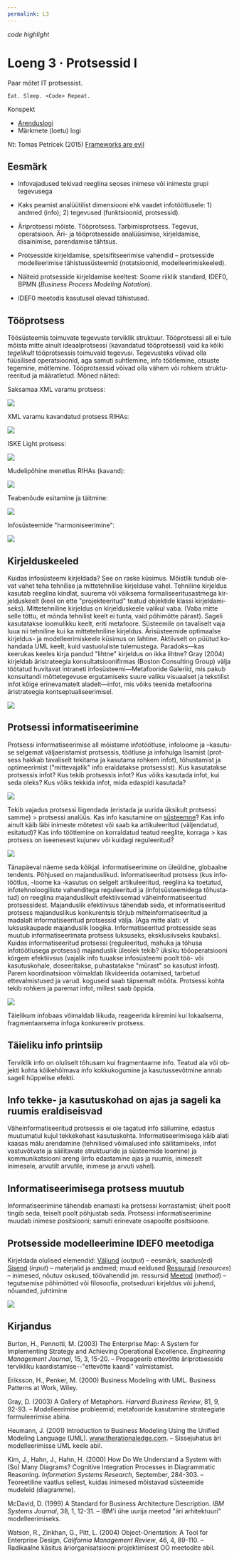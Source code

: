 ```yaml
---
permalink: L3
---
```


<i class="material-icons ikoon teal">code</i>
<i class="material-icons ikoon tomato">highlight</i>
     
# Loeng 3 · Protsessid I

Paar mõtet IT protsessist.

`Eat. Sleep. <Code> Repeat.`

Konspekt
- [Arenduslogi](https://docs.google.com/document/d/1WQDiTUVtZcaYQr0u74OklxbpjHh15Haa6Dv_dh6PuyM/edit?usp=sharing)
- Märkmete (loetu) logi

Nt: Tomas Petricek (2015) [Frameworks are evil](http://tomasp.net/blog/2015/library-frameworks/)


## Eesmärk

* Infovajadused tekivad reeglina seoses inimese või inimeste grupi tegevusega

* Kaks peamist analüütilist dimensiooni ehk vaadet infotöötlusele: 1) andmed (info); 2) tegevused (funktsioonid, protsessid).

* Äriprotsessi mõiste. Tööprotsess. Tarbimisprotsess. Tegevus, operatsioon. Äri- ja tööprotsesside analüüsimise, kirjeldamise, disainimise, parendamise tähtsus.

* Protsesside kirjeldamise, spetsifitseerimise vahendid – protsesside modelleerimise tähistussüsteemid (notatsioonid, modelleerimiskeeled).

* Näiteid protsesside kirjeldamise keeltest: Soome riiklik standard, IDEF0, BPMN (_Business Process Modeling Notation_).

* IDEF0 meetodis kasutusel olevad tähistused.

## Tööprotsess

Töösüsteemis toimuvate tegevuste terviklik struk­tuur. Töö­prot­sessi all ei tu­le mõis­ta mitte ainult ide­aal­prot­sessi (kavandatud töö­prot­ses­si) vaid ka kõiki _te­ge­likult_ töö­prot­sessis toi­mu­vaid tege­vu­si. Tege­vus­teks või­vad olla füüsilised ope­ratsioonid, aga sa­mu­ti suht­le­mi­ne, info tööt­le­mi­ne, otsuste tege­mi­ne, mõt­lemine. Töö­prot­ses­sid võivad olla vähem või rohkem struk­tu­ree­ritud ja määratletud. Mõned näited:  

Saksamaa XML varamu protsess:

![](https://2.bp.blogspot.com/_JFWPvVEBPUA/TJh0UlspguI/AAAAAAAAEuc/sBbAQr1jlIU/s1600/Saksamaa+XML+varamu+protsessid.png)

XML varamu kavandatud protsess RIHAs:   

![](https://4.bp.blogspot.com/_JFWPvVEBPUA/TJh0aFrxdYI/AAAAAAAAEuk/kOiZU4vsMmw/s1600/XML+varamu+protsessid.png)

ISKE Light protsess: 

![](https://2.bp.blogspot.com/_JFWPvVEBPUA/TJh0kmrdGwI/AAAAAAAAEus/QbMsCaMTRCE/s1600/ISKE+LIGHT.png)

Mudelipõhine menetlus RIHAs (kavand):

![](https://2.bp.blogspot.com/_JFWPvVEBPUA/TJh2COW7rEI/AAAAAAAAEu8/jbNOiS_OYzY/s1600/MUDELIP%C3%95HINE+MENETLUS.png)

Teabenõude esitamine ja täitmine:  

![](https://2.bp.blogspot.com/_JFWPvVEBPUA/TJh2V0y47ZI/AAAAAAAAEvE/pEUCSqWWIRg/s1600/TEABEN%C3%95UDE+ESITAMINE+JA+T%C3%84ITMINE.png)

Infosüsteemide "harmoniseerimine":

![](https://2.bp.blogspot.com/_JFWPvVEBPUA/TJh2ytfpmCI/AAAAAAAAEvM/Z9uJ5Ir25Ms/s1600/T%C3%96IS+02.png)

## Kirjelduskeeled

Kuidas in­fo­süs­teemi kir­jel­da­da? See on raske küsi­mus. Mõist­lik tundub ole­vat va­het te­ha teh­ni­li­se ja mit­te­teh­nilise kirjelduse vahel. Tehniline kir­jel­dus ka­su­tab reeglina kind­lat, suurema või väiksema for­ma­li­see­ri­tus­ast­me­ga kir­jel­dus­keelt (keel on ette "pro­jek­tee­ri­tud" teatud ob­jek­ti­de klas­si kir­jel­da­mi­seks). Mit­te­teh­niline kir­jel­dus on kirjel­dus­kee­le va­li­kul vaba. (Va­ba mit­te selle tõttu, et mõnda teh­ni­list keelt ei tun­ta, vaid põhimõtte pä­rast). Sa­ge­li ka­su­ta­tak­se loo­mulikku keelt, eriti me­ta­foo­re. Süs­tee­mile on ta­valiselt vaja luua nii teh­ni­li­ne kui ka mit­te­teh­ni­line kirjel­dus. Äri­süs­tee­mi­de op­ti­maalse kir­jel­dus- ja mo­del­lee­ri­mis­kee­le küsi­mus on lah­ti­ne. Ak­tiiv­selt on püü­tud ko­han­da­da UML keelt, kuid vas­tuoluliste tu­le­mus­tega. Paradoks—kas keerukas keeles kirja pan­dud "lihtne" kirjeldus on ikka lihtne? Gray (2004) kirjeldab äri­stra­teegia kon­sul­tat­si­oo­ni­firmas (Boston Con­sulting Group) välja töötatud huvi­ta­vat intra­neti in­fo­süsteemi—Meta­foo­ri­de Ga­le­riid, mis pakub kon­sul­tandi mõt­te­te­ge­vuse er­gu­ta­mi­seks suu­re vali­ku vi­su­aal­set ja tekstilist infot kõi­ge eri­ne­va­ma­telt aladelt—infot, mis võiks tee­ni­da me­ta­foorina äristrateegia kont­sep­tua­li­see­ri­mi­sel.

![](https://3.bp.blogspot.com/-Bap60sD83WM/UjlpLcC30YI/AAAAAAAAFTQ/mueLZGs664I/s1600/image001.gif)  

## Protsessi informatiseerimine

Protsessi infor­ma­ti­see­rimise all mõistame infotöötluse, infoloome ja –ka­­su­tu­se selgemat väljaeristamist prot­ses­sis, töötluse ja infohulga lisamist (prot­sess hakkab tavaliselt teki­tama ja kasutama rohkem infot), tõhustamist ja opti­meerimist ("mit­tevajalik" info eraldatakse protsessist).   Kus kasutatakse protsessis infot? Kus tekib protsessis infot? Kus võiks kasutada infot, kui seda oleks? Kus võiks tekkida infot, mida edaspidi kasutada?

![](https://4.bp.blogspot.com/-GOIlx_01Ks4/UjlpZf80OJI/AAAAAAAAFTY/8qVvFfKh3rY/s1600/image002.gif)

Tekib vajadus protsessi liigendada (eristada ja uurida üksikult protsessi sam­me)  >  prot­sessi analüüs.   Kas info kasutamine on <u>süsteemne</u>? Kas info ainult käib läbi inimeste mõtetest või saab ka arti­kuleeritud (väljendatud, esitatud)? Kas info töötlemine on kor­ral­datud tea­tud reeglite, korraga > kas protsess on iseenesest kujunev või kuidagi re­gu­lee­ri­tud?

![](http://bp0.blogger.com/_JFWPvVEBPUA/RvGgTV9EqXI/AAAAAAAABFY/PzXpZyqmtMw/s400/image003.gif)

Tänapäeval näeme seda kõikjal. informatiseerimine on üle­üldine, globaalne tendents.   Põhjused on majanduslikud. Informatiseeritud protsess (kus info­tööt­lus, -loome ka -kasutus on selgelt artikuleeritud, reeglina ka toetatud, info­tehnoloogiliste va­hen­di­te­ga reguleeritud ja (info)süsteemidega tõhus­ta­tud) on reeglina majandusli­kult efek­tiiv­semad vähe­infor­ma­tiseeritud protsessidest.   Majanduslik efektiivsus tähendab seda, et informatiseeritud prot­sess majan­dus­li­kus konkurentsis tõrjub mitteinformatiseeritud ja madalalt informatiseeritud protsessid välja. (Aga mitte alati: vt luksuskaupade ma­jan­dus­lik loogika. Informa­ti­see­ri­tud protsesside seas muutub informatiseerimata protsess luksuseks, eksklusiivseks kaubaks).   Kuidas informatiseeritud protsessi (reguleeritud, mahuka ja tõhusa infotöötlu­sega protsessi) majanduslik üleolek tekib? üksiku tööoperatsiooni kõrgem efek­tiivsus (vajalik info tuuakse infosüsteemi poolt töö- või kasutuskohale, doseeri­takse, puhastatak­se "mürast" so kasutust infost). Parem koordinatsioon võimal­dab likvideerida oo­ta­mised, tarbetud ettevalmistused ja varud. koguseid saab täpse­malt mõõta. Protsessi kohta tekib rohkem ja paremat infot, millest saab õppida.

![](https://1.bp.blogspot.com/-G0j-DdK-otc/UjlpnT9no9I/AAAAAAAAFTg/tUEvq7yidBs/s1600/image004.gif)

Täielikum infobaas võimal­dab liikuda, reagee­ri­da kii­remini kui lokaalsema, frag­­men­taar­se­ma infoga kon­kureeriv prot­sess.  

## Täieliku info printsiip

Ter­viklik info on oluliselt tõhusam kui fragmentaar­ne info.  Teatud ala või ob­­jekti kohta kõikehõlma­va info kokkukogumine ja kasutussevõtmine annab sageli hüppelise efekti.  

## Info tekke- ja kasutuskohad on ajas ja sageli ka ruumis eraldi­seis­vad

Vä­he­­­in­for­ma­ti­see­ritud protsessis ei ole tagatud info säilumine, edas­tus muutumatul kujul tekkekohast kasutuskohta. Informati­seeri­mi­se­ga käib alati kaasas mälu arendamine (tehnilised võima­lu­sed in­fo säilitamiseks, infot vastuvõtvate ja säilitavate struk­tuuride ja süs­tee­mi­de loomine) ja kommunikatsiooni areng (info edastamine ajas ja ruumis, inimeselt inimesele, arvutilt arvutile, inimese ja ar­vu­ti vahel).  

## Informatiseerimisega protsess muutub

Infor­ma­ti­seerimine tähendab enamasti ka protsessi korrastamist; ühelt poolt tingib se­da, teiselt poolt põhjustab seda. Protsessi infor­matiseeri­mi­ne muudab inimese positsiooni; samuti erinevate osa­poolte positsi­oo­ne.  

## Protsesside modelleerimine IDEF0 meetodiga

Kirjeldada olulised elemendid:   <u>Väljund</u> (_output_) – eesmärk, saadus(ed)   <u>Sisend</u> (_input_) ­– materjalid ja andmed; muud eeldused   <u>Ressursid</u> (_resources_) – inimesed, nõutuv oskused, töövahendid jm. ressursid   <u>Meetod</u> (_method_) – tegutsemise põhimõtted või filosoofia, protseduuri kirjeldus või juhend, nõuanded, juhtimine

![](https://2.bp.blogspot.com/-loDEa6GYmQo/UjlqAy9Z70I/AAAAAAAAFTo/kJfhROV12WE/s1600/image005.gif)  

## Kirjandus

Burton, H., Pennotti, M. (2003) The Enterprise Map: A System for Implementing Strategy and Achieving Operational Excellence. _Engineering Management Journal_, 15, 3, 15-20. – Propageerib ettevõtte äriprotsesside tervikliku kaardistamise--"ettevõtte kaardi" valmistamist.  

Eriksson, H., Penker, M. (2000) Business Model­ing with UML. Business Patterns at Work, Wiley.  

Gray, D. (2003) A Gallery of Metaphors. _Harvard Business Review_, 81, 9, 92-93. – Modelleerimise probleemid; metafooride kasutamine stra­tee­gia­te formuleerimise abina.  

Heumann, J. (2001) Introduction to Business Modeling Using the Unified Modeling Language (UML). www.therationaledge.com. – Sissejuha­tus äri modelleerimisse UML keele abil.  

Kim, J., Hahn, J., Hahn, H. (2000) How Do We Understand a System with (So) Many Diagrams? Cognitive Integration Processes in Diagrammatic Reasoning. _Information Systems Research_, September, 284-303. – Teoreetiline vaatlus sellest, kuidas inimesed mõistavad süs­tee­mi­de mudeleid (diagramme).  

McDavid, D. (1999) A Standard for Business Architecture Description. _IBM Systems Journal_, 38, 1, 12-31. – IBM'i ühe uurija meetod "äri arhi­tektuuri" modelleerimiseks.  

Watson, R., Zinkhan, G., Pitt, L. (2004) Object-Orientation: A Tool for Enterprise Design, _California Management Review_, 46, 4, 89-110. – Radikaalne käsitus äriorganisatsiooni projektimisest OO meetodite abil.